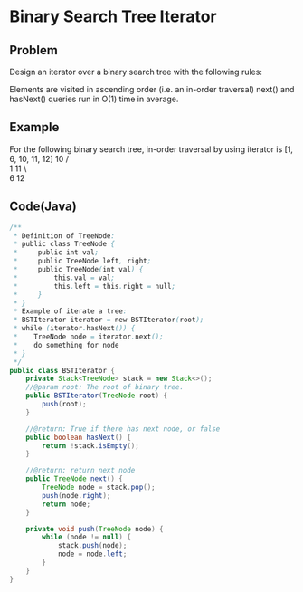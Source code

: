 Binary Search Tree Iterator
===

## Problem

Design an iterator over a binary search tree with the following rules:

Elements are visited in ascending order (i.e. an in-order traversal)
next() and hasNext() queries run in O(1) time in average.



## Example

For the following binary search tree, in-order traversal by using iterator is [1, 6, 10, 11, 12]
   10
 /    \
1      11
 \       \
  6       12


Code(Java)
----------

```java
/**
 * Definition of TreeNode:
 * public class TreeNode {
 *     public int val;
 *     public TreeNode left, right;
 *     public TreeNode(int val) {
 *         this.val = val;
 *         this.left = this.right = null;
 *     }
 * }
 * Example of iterate a tree:
 * BSTIterator iterator = new BSTIterator(root);
 * while (iterator.hasNext()) {
 *    TreeNode node = iterator.next();
 *    do something for node
 * }
 */
public class BSTIterator {
    private Stack<TreeNode> stack = new Stack<>();
    //@param root: The root of binary tree.
    public BSTIterator(TreeNode root) {
        push(root);
    }

    //@return: True if there has next node, or false
    public boolean hasNext() {
        return !stack.isEmpty();
    }

    //@return: return next node
    public TreeNode next() {
        TreeNode node = stack.pop();
        push(node.right);
        return node;
    }

    private void push(TreeNode node) {
        while (node != null) {
            stack.push(node);
            node = node.left;
        }
    }
}
```